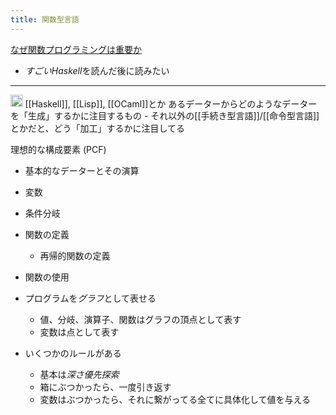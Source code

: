 ```yaml
---
title: 関数型言語
---
```


[なぜ関数プログラミングは重要か](http://www.sampou.org/haskell/article/whyfp.html)

* *すごいHaskell*を読んだ後に読みたい

---

<img src='https://scrapbox.io/api/pages/blu3mo-public/情報科学の達人/icon' alt='情報科学の達人.icon' height="19.5"/>
[[Haskell]], [[Lisp]], [[OCaml]]とか
あるデーターからどのようなデーターを「生成」するかに注目するもの
- それ以外の[[手続き型言語]]/[[命令型言語]]とかだと、どう「加工」するかに注目してる

理想的な構成要素 (PCF)

* 基本的なデーターとその演算

* 変数

* 条件分岐

* 関数の定義
  
  * 再帰的関数の定義
* 関数の使用

* プログラムを*グラフ*として表せる
  
  * 値、分岐、演算子、関数はグラフの頂点として表す
  * 変数は点として表す
* いくつかのルールがある
  
  * 基本は*深さ優先探索*
  * 箱にぶつかったら、一度引き返す
  * 変数はぶつかったら、それに繋がってる全てに具体化して値を与える
